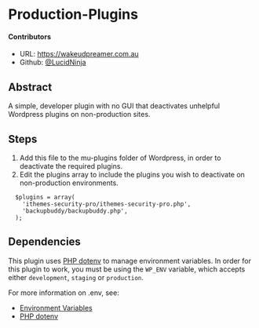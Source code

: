 # Production-Plugins

#### Contributors

* URL: https://wakeudpreamer.com.au
* Github: [@LucidNinja](https://github.com/lucidninja)


## Abstract

A simple, developer plugin with no GUI that deactivates unhelpful Wordpress plugins on non-production sites.


## Steps

1. Add this file to the mu-plugins folder of Wordpress, in order to deactivate the required plugins.
2. Edit the plugins array to include the plugins you wish to deactivate on non-production environments.

```
  $plugins = array(
    'ithemes-security-pro/ithemes-security-pro.php',
    'backupbuddy/backupbuddy.php',
  );
```

## Dependencies

This plugin uses [PHP dotenv](https://github.com/vlucas/phpdotenv) to manage environment variables. In order for this plugin to work, you must be using the `WP_ENV` variable, which accepts either `development`, `staging` or `production`. 

For more information on .env, see:
* [Environment Variables](https://roots.io/bedrock/docs/environment-variables/)
* [PHP dotenv](https://github.com/vlucas/phpdotenv)
